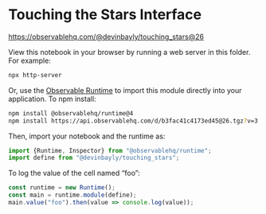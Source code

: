 # Touching the Stars Interface

https://observablehq.com/@devinbayly/touching_stars@26

View this notebook in your browser by running a web server in this folder. For
example:

~~~sh
npx http-server
~~~

Or, use the [Observable Runtime](https://github.com/observablehq/runtime) to
import this module directly into your application. To npm install:

~~~sh
npm install @observablehq/runtime@4
npm install https://api.observablehq.com/d/b3fac41c4173ed45@26.tgz?v=3
~~~

Then, import your notebook and the runtime as:

~~~js
import {Runtime, Inspector} from "@observablehq/runtime";
import define from "@devinbayly/touching_stars";
~~~

To log the value of the cell named “foo”:

~~~js
const runtime = new Runtime();
const main = runtime.module(define);
main.value("foo").then(value => console.log(value));
~~~
